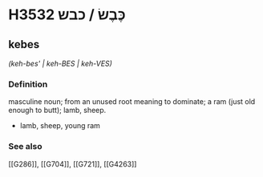# H3532 כֶּבֶשׂ / כבש

## kebes

_(keh-bes' | keh-BES | keh-VES)_

### Definition

masculine noun; from an unused root meaning to dominate; a ram (just old enough to butt); lamb, sheep.

- lamb, sheep, young ram
### See also

[[G286]], [[G704]], [[G721]], [[G4263]]

